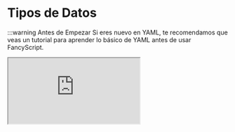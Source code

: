 # Tipos de Datos

:::warning Antes de Empezar
Si eres nuevo en YAML, te recomendamos que veas un tutorial para aprender lo básico de YAML antes de usar FancyScript.

<!-- markdownlint-disable -->
<iframe allowfullscreen src="https://www.youtube.com/embed/0fbnyS_lHW4?si=MwdX3onyJgq-E03K" />
<!-- markdownlint-restore -->
:::

Los tipos de datos son una forma de diferenciar los datos que tenemos por su tipo.

En esta página se hará un resumen rápido sobre los tipos de datos que se usan en FancyScript.

## Cadenas de Texto (`String`)

Un string es un tipo de dato que representa una secuencia de caracteres como letras, números y símbolos. Se usa para almacenar y manipular textos.

En YAML, se puede representar así:

```yml
content: "¡Hola, mundo! Esto es un string de una línea."
```

Para hacer textos con saltos de líneas, puedes usar `|-`

```yml
content: |- # No necesitas usar comillas dobles.
  ¡Hola,
  mundo!
  Esto es un string de varias líneas.
```

## Booleanos (`Boolean`)

Un booleano es un tipo de dato que representa si un valor es verdadero o falso. Los valores de los booleanos son `true` o `false`.

En YAML, se puede representar así:

```yml
is_enabled: true
use_index: false
```
